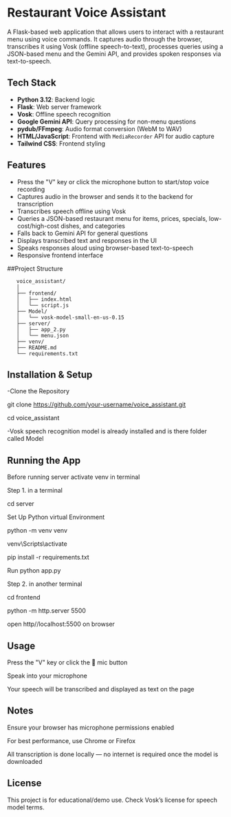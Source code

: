 # Restaurant Voice Assistant

A Flask-based web application that allows users to interact with a restaurant menu using voice commands. It captures audio through the browser, transcribes it using Vosk (offline speech-to-text), processes queries using a JSON-based menu and the Gemini API, and provides spoken responses via text-to-speech.

## Tech Stack
- **Python 3.12**: Backend logic
- **Flask**: Web server framework
- **Vosk**: Offline speech recognition
- **Google Gemini API**: Query processing for non-menu questions
- **pydub/FFmpeg**: Audio format conversion (WebM to WAV)
- **HTML/JavaScript**: Frontend with `MediaRecorder` API for audio capture
- **Tailwind CSS**: Frontend styling

## Features
- Press the "V" key or click the microphone button to start/stop voice recording
- Captures audio in the browser and sends it to the backend for transcription
- Transcribes speech offline using Vosk
- Queries a JSON-based restaurant menu for items, prices, specials, low-cost/high-cost dishes, and categories
- Falls back to Gemini API for general questions
- Displays transcribed text and responses in the UI
- Speaks responses aloud using browser-based text-to-speech
- Responsive frontend interface


##Project Structure

<!-- TREEVIEW START -->
    
       voice_assistant/
       │
       ├── frontend/
       │   ├── index.html
       │   └── script.js
       ├── Model/
       │   └── vosk-model-small-en-us-0.15 
       ├── server/
       │   ├── app_2.py
       │   └── menu.json
       ├── venv/
       ├── README.md
       └── requirements.txt


## Installation & Setup
-Clone the Repository

git clone https://github.com/your-username/voice_assistant.git

cd voice_assistant

-Vosk speech recognition model is already installed and is there folder called Model

## Running the App

Before running server activate venv in terminal

 Step 1. in a terminal

cd server

Set Up Python virtual Environment

python -m venv venv

venv\Scripts\activate

pip install -r requirements.txt

Run python app.py

 Step 2. in another terminal

cd frontend 

python -m http.server 5500

open http//localhost:5500 on browser
 
## Usage

Press the "V" key or click the 🎤 mic button

Speak into your microphone

Your speech will be transcribed and displayed as text on the page

## Notes

Ensure your browser has microphone permissions enabled

For best performance, use Chrome or Firefox

All transcription is done locally — no internet is required once the model is downloaded

## License

This project is for educational/demo use. Check Vosk’s license for speech model terms.
